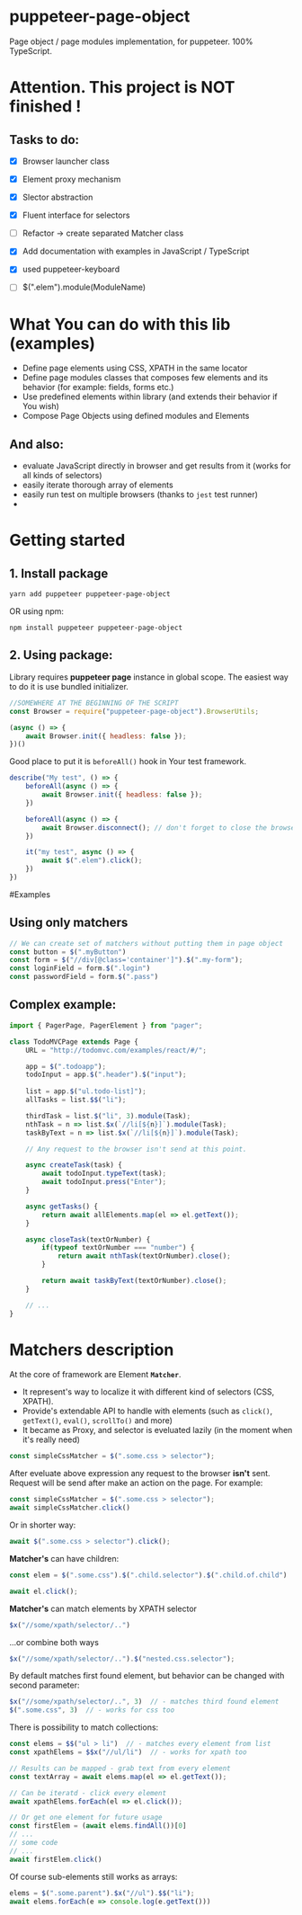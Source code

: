 # puppeteer-page-object
Page object / page modules implementation, for puppeteer. 100% TypeScript.

# Attention. This project is NOT finished !
## Tasks to do: 
- [x] Browser launcher class
- [x] Element proxy mechanism
- [x] Slector abstraction
- [x] Fluent interface for selectors
- [ ] Refactor -> create separated Matcher class
- [x] Add documentation with examples in JavaScript / TypeScript
- [x] used puppeteer-keyboard
- [ ] $(".elem").module(ModuleName) 


# What You can do with this lib (examples)
- Define page elements using CSS, XPATH in the same locator
- Define page modules classes that composes few elements and its behavior (for example: fields, forms etc.)
- Use predefined elements within library (and extends their behavior if You wish)
- Compose Page Objects using defined modules and Elements

## And also:
- evaluate JavaScript directly in browser and get results from it (works for all kinds of selectors)
- easily iterate thorough array of elements
- easily run test on multiple browsers (thanks to ```jest``` test runner)
- 

# Getting started
## 1. Install package
```bash
yarn add puppeteer puppeteer-page-object
```
OR using npm: 
```
npm install puppeteer puppeteer-page-object
```

## 2. Using package:
Library requires **puppeteer page** instance in global scope. The easiest way to do it is use bundled initializer.
```javascript
//SOMEWHERE AT THE BEGINNING OF THE SCRIPT
const Browser = require("puppeteer-page-object").BrowserUtils;

(async () => {
    await Browser.init({ headless: false });
})()
```

Good place to put it is ```beforeAll()``` hook in Your test framework.
```javascript
describe("My test", () => {
    beforeAll(async () => {
        await Browser.init({ headless: false });
    })

    beforeAll(async () => {
        await Browser.disconnect(); // don't forget to close the browser :)
    })

    it("my test", async () => {
        await $(".elem").click();
    })
})
```


#Examples
## Using only matchers
```javascript
// We can create set of matchers without putting them in page object
const button = $(".myButton")
const form = $("//div[@class='container']").$(".my-form");
const loginField = form.$(".login")
const passwordField = form.$(".pass")
```


## Complex example: 
```typescript
import { PagerPage, PagerElement } from "pager";

class TodoMVCPage extends Page {
    URL = "http://todomvc.com/examples/react/#/";

    app = $(".todoapp");
    todoInput = app.$(".header").$("input");
    
    list = app.$("ul.todo-list]");
    allTasks = list.$$("li");

    thirdTask = list.$("li", 3).module(Task);
    nthTask = n => list.$x(`//li[${n}]`).module(Task);
    taskByText = n => list.$x(`//li[${n}]`).module(Task);

    // Any request to the browser isn't send at this point.

    async createTask(task) {
        await todoInput.typeText(task);
        await todoInput.press("Enter");
    }

    async getTasks() {
        return await allElements.map(el => el.getText());
    }

    async closeTask(textOrNumber) {
        if(typeof textOrNumber === "number") {
            return await nthTask(textOrNumber).close();
        }

        return await taskByText(textOrNumber).close();
    }

    // ...
}
```


# Matchers description

At the core of framework are Element **```Matcher```**.
- It represent's way to localize it with different kind of selectors (CSS, XPATH).
- Provide's extendable API to handle with elements (such as ```click()```, ```getText()```, ```eval()```, ```scrollTo()``` and more)
- It became as Proxy, and selector is eveluated lazily (in the moment when it's really need)

```javascript
const simpleCssMatcher = $(".some.css > selector");
```
After eveluate above expression any request to the browser **isn't** sent. Request will be send after make an action on the page. For example: 
```javascript
const simpleCssMatcher = $(".some.css > selector");
await simpleCssMatcher.click()
```

Or in shorter way: 
```javascript
await $(".some.css > selector").click();
```

**Matcher's** can have children: 
```javascript
const elem = $(".some.css").$(".child.selector").$(".child.of.child")

await el.click();
``` 

**Matcher's** can match elements by XPATH selector
```javascript
$x("//some/xpath/selector/..")
``` 

...or combine both ways
```javascript
$x("//some/xpath/selector/..").$("nested.css.selector");
``` 

By default matches first found element, but behavior can be changed with second parameter: 
```javascript
$x("//some/xpath/selector/..", 3)  // - matches third found element
$(".some.css", 3)  // - works for css too
```


There is possibility to match collections: 
```javascript
const elems = $$("ul > li")  // - matches every element from list
const xpathElems = $$x("//ul/li")  // - works for xpath too

// Results can be mapped - grab text from every element
const textArray = await elems.map(el => el.getText());

// Can be iteratd - click every element
await xpathElems.forEach(el => el.click());

// Or get one element for future usage
const firstElem = (await elems.findAll())[0]
// ...
// some code
// ...
await firstElem.click()
```

Of course sub-elements still works as arrays: 
```javascript 
elems = $(".some.parent").$x("//ul").$$("li");
await elems.forEach(e => console.log(e.getText())) 
```